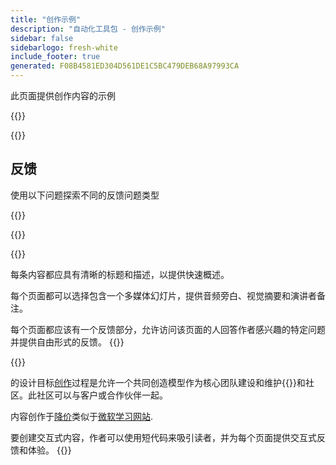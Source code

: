 ```yaml
---
title: "创作示例"
description: "自动化工具包 - 创作示例"
sidebar: false
sidebarlogo: fresh-white
include_footer: true
generated: F08B4581ED304D561DE1C5BC479DEB68A97993CA
---
```


<div class="optional">

此页面提供创作内容的示例

</div>

{{<presentation slides="1,2">}}

<div class="optional">

{{<presentationStyles>}}

## 反馈

使用以下问题探索不同的反馈问题类型

{{<questions name="/content/zh-hans/contribution/sample.json" completed="感谢您完成问题" showNavigationButtons="false" locale="zh-hans">}}

</div>

</div>

{{<slideStyles>}}

{{<slide  id="slide1" audio="authoring/overview.mp3?v=1" description="Authoring Overview" localImage="/images/illustrations/Authoring-Overview.svg" >}}

每条内容都应具有清晰的标题和描述，以提供快速概述。

每个页面都可以选择包含一个多媒体幻灯片，提供音频旁白、视觉摘要和演讲者备注。

每个页面都应该有一个反馈部分，允许访问该页面的人回答作者感兴趣的特定问题并提供自由形式的反馈。
{{</slide>}}

{{<slide  id="slide2" audio="authoring/goals.mp3" description="Authoring Goals" localImage="/images/illustrations/Authoring-Goals.svg" >}}

的设计目标[创作](/zh-hans/contribution/authoring)过程是允许一个共同创造模型作为核心团队建设和维护{{<product-name>}}和社区。此社区可以与客户或合作伙伴一起。

内容创作于[降价](https://learn.microsoft.com/contribute/markdown-reference)类似于[微软学习网站](https://learn.microsoft.com).

要创建交互式内容，作者可以使用短代码来吸引读者，并为每个页面提供交互式反馈和体验。
{{</slide>}}
